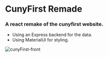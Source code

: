 # CunyFirst Remade
### A react remake of the cunyfirst website.
* Using an Express backend for the data.
* Using MaterialUI for styling.

![cunyFirst-front](https://user-images.githubusercontent.com/40577932/168109948-58e4cf57-f5f4-4de4-9d96-d6c54f9df676.gif)
